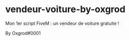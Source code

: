 # vendeur-voiture-by-oxgrod
Mon 1er script FiveM : un vendeur de voiture gratuite !

By Oxgrod#0001
